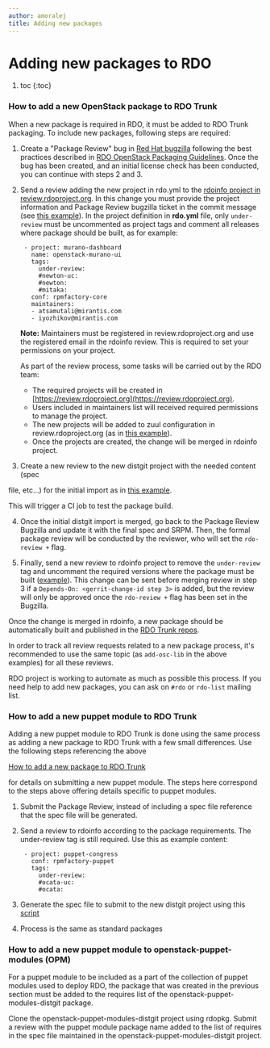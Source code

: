 ```yaml
---
author: amoralej
title: Adding new packages
---
```


# Adding new packages to RDO

1. toc
{:toc}


### How to add a new OpenStack package to RDO Trunk

When a new package is required in RDO, it must be added to RDO Trunk packaging.
To include new packages, following steps are required:

1. Create a "Package Review" bug in [Red Hat bugzilla](https://bugzilla.redhat.com/)
following the best practices described in [RDO OpenStack Packaging Guidelines](/documentation/rdo-packaging-guidelines/). Once the bug has been created, and an initial license check has been conducted, you can continue with steps 2 and 3.

2. Send a review adding the new project in rdo.yml to the [rdoinfo project in
review.rdoproject.org](https://review.rdoproject.org/r/#/q/project:rdoinfo). In
this change you must provide the project information and Package Review bugzilla
ticket in the commit message (see [this example](https://review.rdoproject.org/r/#/c/1408/)).
In the project definition in **rdo.yml** file, only `under-review` must be uncommented as project tags
and comment all releases where package should be built, as for example:
    
        - project: murano-dashboard
          name: openstack-murano-ui
          tags:
            under-review:
            #newton-uc:
            #newton:
            #mitaka:
          conf: rpmfactory-core
          maintainers:
          - atsamutali@mirantis.com
          - iyozhikov@mirantis.com
     
    **Note:** Maintainers must be registered in review.rdoproject.org and use the registered email in the rdoinfo review.
    This is required to set your permissions on your project.

    As part of the review process, some tasks will be carried out by the RDO team:

    * The required projects will be created in [https://review.rdoproject.org](https://review.rdoproject.org).
    * Users included in maintainers list will received required permissions to manage the project.
    * The new projects will be added to zuul configuration in review.rdoproject.org
    (as in [this example](https://review.rdoproject.org/r/#/c/1418/)).
    * Once the projects are created, the change will be merged in rdoinfo project.

3. Create a new review to the new distgit project with the needed content (spec

file, etc...) for the initial import as in [this example](https://review.rdoproject.org/r/#/c/7645/).

This will trigger a CI job to test the package build.

4. Once the initial distgit import is merged, go back to the Package Review
Bugzilla and update it with the final spec and SRPM. Then, the formal package 
review will be conducted by the reviewer, who will set the `rdo-review +` flag.

5. Finally, send a new review to rdoinfo project to remove the `under-review` tag and uncomment the required versions where the package must be built ([example](https://review.rdoproject.org/r/#/c/1422/)).
This change can be sent before merging review in step 3 if a `Depends-On: <gerrit-change-id step 3>`
is added, but the review will only be approved once the `rdo-review +` flag has been
set in the Bugzilla.

Once the change is merged in rdoinfo, a new package should be automatically built
and published in the [RDO Trunk repos](http://trunk.rdoproject.org/centos7-master/report.html).

In order to track all review requests related to a new package process, it's recommended
to use the same topic (as `add-osc-lib` in the above examples) for all these reviews.

RDO project is working to automate as much as possible this process. If you need
help to add new packages, you can ask on `#rdo` or `rdo-list` mailing list.

<a id="#rdo-pkg-guide"></a>

### How to add a new puppet module to RDO Trunk

Adding a new puppet module to RDO Trunk is done using the same process as adding a new
package to RDO Trunk with a few small differences. Use the following steps referencing the above


[How to add a new package to RDO Trunk](#how-to-add-a-new-openstack-package-to-rdo-trunk)

for details on submitting a new puppet module. The steps here correspond to the
steps above offering details specific to puppet modules.

1. Submit the Package Review, instead of including a spec file reference that the
spec file will be generated.

2. Send a review to rdoinfo according to the package requirements. The under-review tag
is still required. Use this as example content:

        - project: puppet-congress
          conf: rpmfactory-puppet
          tags:
            under-review:
            #ocata-uc:
            #ocata:


3. Generate the spec file to submit to the new distgit project using this [script](https://github.com/strider/opm-toolbox)


4. Process is the same as standard packages

### How to add a new puppet module to openstack-puppet-modules (OPM)

For a puppet module to be included as a part of the collection of puppet
modules used to deploy RDO, the package that was created in the previous
section must be added to the requires list of the
openstack-puppet-modules-distgit package.

Clone the openstack-puppet-modules-distgit project using rdopkg. Submit a
review with the puppet module package name added to the list of requires in
the spec file maintained in the openstack-puppet-modules-distgit project.


